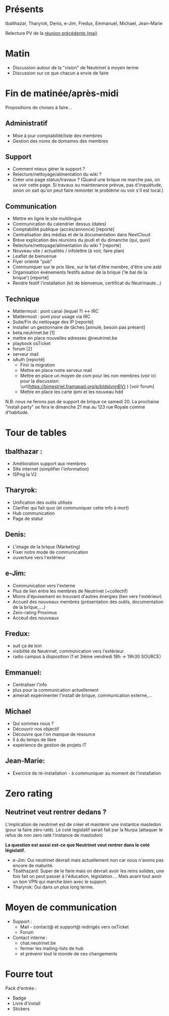 <!-- TITLE: 05/20 (Journée) -->
<!-- SUBTITLE: Journée de travail -->


# Présents
   tbalthazar, Tharyrok, Denis, e-Jim, Fredux, Emmanuel, Michael, Jean-Marie
    
Relecture PV de la [réunion précédente (mai)](/pvs/2017/05-18)


# Matin

- Discussion autour de la "vision" de Neutrinet à moyen terme
- Discussion sur ce que chacun a envie de faire

# Fin de matinée/après-midi
Propositions de choses à faire...

## Administratif

- Mise à jour comptabilité/liste des membres
- Gestion des noms de domaines des membres

## Support

- Comment mieux gérer le support ?
- Relecture/nettoyage/alimentation du wiki ?
- Créer une page status/travaux ? (Quand une brique ne marche pas, on va voir cette page. Si travaux ou maintenance prévue, pas d'inquiétude, sinon on sait qu'on peut faire remonter le problème ou voir s'il est local.)

## Communication

- Mettre en ligne le site multilingue
- Communication du calendrier dessus (dates)
- Comptabilité publique (accès/annonce)  [reporté]
- Centralisation des médias et de la documentation dans NextCloud
- Brève explication des réunions du jeudi et du dimanche (qui, quoi)
- Relecture/nettoyage/alimentation du wiki ?   [reporté]
- Nouveau site / actualités / infolettre (à voir, faire plan)
- Leaflet de bienvenue
- Flyer orienté "pub"
- Communiquer sur le prix libre, sur le fait d'être membre, d'être une asbl
- Organisation événements festifs  autour de la brique ('le bal de la brique') [reporté]
- Rendre festif l'installation (kit de bienvenue, certificat du Neutrinaute...)

## Technique

- Mattermost : pont canal (lequel ?) <-> IRC
- Mattermost : pont pour usage via IRC
- Suite/Fin du nettoyage des IP [reporté]
- Installer un gestionnaire de tâches [annulé, besoin pas présent]
- beta.neutrinet.be [1] 
- mettre en place nouvelles adresses @neutrinet.be 
- playbook osTicket
- forum [2]
- serveur mail
- oAuth [reporté]
  * Finir la migration
  * Mettre en place notre serveur mail
  * Mettre en place un moyen de com pour les non membres (voir ici pour la discussion: \url{https://bimestriel.framapad.org/p/bIdsIvnnBV} ) [voir forum]
  * Mettre en place les carte ipmi et les nouveau hdd

N.B: nous ne ferons pas de support de brique ce samedi 20. La prochaine "install party" se fera le dimanche 21 mai au 123 rue Royale comme d'habitude.


# Tour de tables

## tbalthazar :

   * Amélioration support aux membres
   * SIte internet (simplifier l'information)
   * ISPng la V2

## Tharyrok:

   * Unification des outils utilisés 
   * Clarifier qui fait quoi (et communiquer cette info à mort)
   * Hub communication 
   * Page de statut

## Denis:

   * L'image de la brique (Marketing)
   * Fixer notre mode de communication
   * ouverture vers l'extérieur

## e-Jim:

   * Communication vers l'externe
   * Plus de lien entre les membres de Neutrinet (+collectif)
   * Moins d'épuisement en trouvant d'autres énergies (lien vers l'extérieur)
   * Accueil des nouveaux membres (présentation des outils, documentation de la brique,....)
   * Zero-rating Proximus
   * Acceuil des nouveaux

## Fredux:

   * suit ça de loin
   * visibilité de Neutrinet, communication vers l'extérieur
   * radio campus à disposition (1 et 3ième vendredi 18h -> 19h30 SOURCE)

## Emmanuel:

   * Centraliser l'info
   * plus pour la communication actuellement
   * aimerait expérimenter l'install de brique, communication externe,...

## Michael

   * Qui sommes nous ?
   * Découvrir nos objectif
   * Découvre que l'on manque de resource
   * Il à du temps de libre
   * expérience de gestion de projets IT

## Jean-Marie:

   * Exercice de ré-installation - à communiquer au moment de l'installation

# Zero rating

## Neutrinet veut rentrer dedans ?

L'implication de neutrinet est de créer et maintenir une instantce mastedon (pour la faire zéro raté). Le coté legislatif serait fait par la Nurpa (attaquer le refus de non zero raté l'instance de mastodon)

**La question est aussi est-ce que Neutrinet veut rentrer dans le coté législatif.**

- e-Jim:  Oui neutrinet devrait mais actuellement non car nous n'avons pas encore de maturité.
- Tbalthazard: Super de le faire mais on devrait avoir les reins solides, une fois fait on peut passer à l'éducation, législation.... Mais avant tout avoir un bon VPN qui marche bien avec le support.
- Tharyrok: Oui dans un plus long terme.


# Moyen de communication
* Support : 
	 * Mail - contact@ et support@ redirigés vers osTicket
	 * Forum
* Contact interne : 
	 * chat.neutrinet.be
	 * fermer les mailing-lists de hub
	 * et prévenir tout le monde de ces changements


# Fourre tout
Pack d'entrée :

 * Badge
 * Livre d'install
 * Stickers
